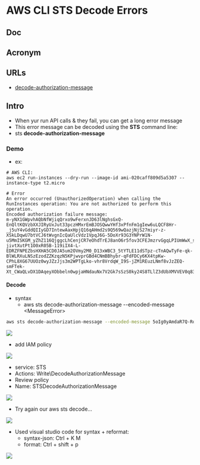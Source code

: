 # AWS CLI STS Decode Errors

## Doc

## Acronym

## URLs
* [decode-authorization-message](https://docs.aws.amazon.com/cli/latest/reference/sts/decode-authorization-message.html)

## Intro
* When yur run API calls & they fail, you can get a long error message
* This error message can be decoded using the **STS** command line:
* sts **decode-authorization-message**

### Demo

* ex:
````text
# AWS CLI:
aws ec2 run-instances --dry-run --image-id ami-020caff809d5a5307 --instance-type t2.micro

# Error
An error occurred (UnauthorizedOperation) when calling the RunInstances operation: You are not authorized to perform this operation.
Encoded authorization failure message:
m-yNX1GWpvhAQbNfWjiqQrxo9wFerxnJD63lNghsGxQ-EnQltKQVzbXXJIRyUxJut33pczHMxrEmBJOSQwwYHf3xPfnFm1gIew6uLQCF8Hr-_j5uY4vGddQIIyGD7IntewAaxHpjQ16qAHmd2s9Q569wQazjNjS27miyr-z-XSkLDqwU7btVCJ6tWvgnIcQaUlcVdz1VpqJ6G-5DoXr93G3YNPrW1N-u5MmISKGM_yZhZ116QjggcLhCenjCR7eOhdTrEJ8anO6r5fov3CFEJmzrvGgqLPIUmWwX_sI1DsIwZ1rYjubcU_3ZJVK6SYxlV-jivtXutPt1O0xR05B-119iIX4-L-EDRZFNPEZbsHXHA5CD0JA5um2OVmy2M0_D13xWBC3_5tYTLE11dSTpz-cTnAQwTyFe-qk-BlWLRXuLNSzEzodZZKzqzN5KPjwvprGBd4CNmBBhybr-qFdFDCy6KX4tpKw-CPhL8XG67UUOz0wyJZzJjs3m2WPTgLko-vhr8VrdqW_I9S-jZM1REuzLNmf8vJzZEQ-smFTek-Xt_CWaQLvDX1DAqeyXObbeln0wpjaHNdauNx7V2Gk7sSzS0ky24S8TLlZ3dUbXMVVEV0q83afRHwg5IMuyLK9TcaQhXJe9gmDS6ZTZhzpq0d7YobcVW4ZThgv9xn4z5n5q_qnVKYUqSuAkEQ
````

#### Decode
* syntax
    * aws sts decode-authorization-message --encoded-message \<MessageError\>

````bash
aws sts decode-authorization-message --encoded-message 5oIg0yAmdaR7Q-RqDSVtv3lOY7I8x3J51IMi-Zsxk9RMck8m2_q-MX-xM2jwcE4PvZK3R1zsvPX8dovhxn-6re5YFKChFj6nmnntcmMzxIDTFD8CqblmU4rPbwRFlyudXi3JEWfipuKerY_jVqihT1sIeVoFZ_2uIryF46EqVGER38LlKxDwlj7Yb9LXUvq13v7MlGRSEpELB1meQ_gXAh_n-pNTXI7U_zw2UnTBIPb9ZJo2yKfrVl5PxrmvMzX_6ut7Qg1FYpP9jXlAmhXfAeFa2fgcpSpTGmO0d9IUq-WpQaBTltkUUES286C418ZyHr6vrkDnqzSF9YHtxEBszUD3rcpdIHmNhbnB1_oPKCTcHSWt4PSoiAKuRXMr2BYQzylC0hHsM_W8cX8utGa-4TipE3bMl161eoQZZGcmGN3_rSME4mb6SgBnKxVznQoCFso8tH8K7HczVOomSSQdW4sUMbKZuG4_JLZ18569izA42msGPOWmJ317Ieh6ePAf5GAnFSIRkR_uZX18z2jUtHQ33lGzbWdhUsy25l6v8nBAhq8u1qE_OUbI_K1SrZvzl5lJELJb9LoAK_-g_1b_TRTIRT5On8I5fM7z6PSjzl6pQHn5uAzCfcQcNkaE6obfvOYa3PzLtnVhblqvOhn3mO-sHA_D2Y_5iFOp_vgS1KSVL1fzdB8JEU1SNg
````
[<img src="https://i.imgur.com/AHc2bys.png">](https://i.imgur.com/AHc2bys.png)

* add IAM policy

[<img src="https://i.imgur.com/hdAnwoK.png">](https://i.imgur.com/hdAnwoK.png)

* service: STS
* Actions: Write\DecodeAuthorizationMessage
* Review policy
* Name: STSDecodeAuthorizationMessage

[<img src="https://i.imgur.com/w3Wupct.png">](https://i.imgur.com/w3Wupct.png)

* Try again our aws sts decode...

[<img src="https://i.imgur.com/apQYy3q.png">](https://i.imgur.com/apQYy3q.png)

* Used visual studio code for syntax + reformat:
    * syntax-json: Ctrl + K M
    * format: Ctrl + shift + p

[<img src="https://i.imgur.com/pD2hUgX.png">](https://i.imgur.com/pD2hUgX.png)
